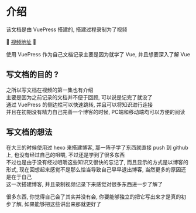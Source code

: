 # 介绍

该文档是由 VuePress 搭建的, 搭建过程录制为了视频  

:tada: [视频地址](https://www.bilibili.com/video/av43316513/) :tada:

使用 VuePress 作为自己文档记录主要是因为就学了 Vue, 并且想要深入了解 Vue  

## 写文档的目的 ? <Badge text="目的" type="warn"/>

之所以写文档在视频的第一集也有介绍  
主要是因为之前记录的文档并不便于回顾, 可以说是记完了就没了  
通过 VuePress 的侧边栏可以快速跳转, 并且可以将知识进行连接  
并且在初期没有精力自己完善一个博客的时候, PC端和移动端均可以方便的阅读  

## 写文档的想法

在大三的时候使用过 hexo 来搭建博客, 那一阵子学了东西就直接 push 到 github 上, 也没有经过自己的咀嚼, 不过还是学到了很多东西  
不过也是由于没有经过咀嚼这些知识又很快的忘记了, 而且显示的方式是以博客的形式, 现在回想起来感觉不是那么恰当导致自己早早退出博客, 当然更多的原因还是在于自己  
这一次搭建博客, 并且录制视频记录下来感觉对很多东西进一步了解了  

很多东西, 你觉得自己会了其实并没有会, 你要能够独立的把它写出来才是真的初步了解, 如果能够把这些讲出来那就更好了



